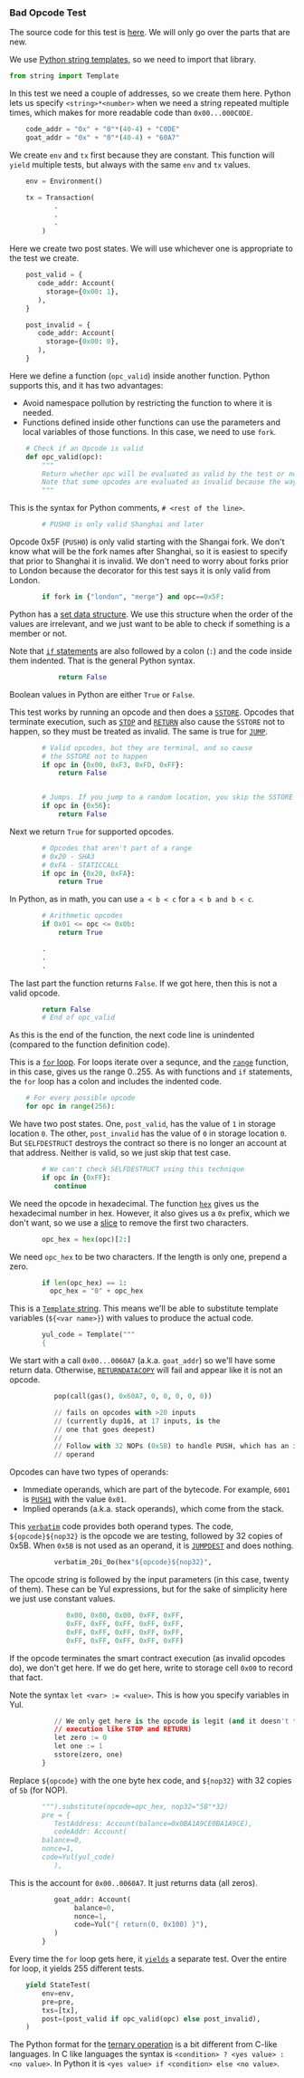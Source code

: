 ### Bad Opcode Test

The source code for this test is [here](https://github.com/ethereum/execution-spec-tests/tree/main/fillers/vm/test_opcode_tests.py).
We will only go over the parts that are new.

We use [Python string templates](https://docs.python.org/3/library/string.html#template-strings), so we need to import that library.

```python
from string import Template
```

In this test we need a couple of addresses, so we create them here.
Python lets us specify `<string>*<number>` when we need a string repeated multiple times, which makes for more readable code than `0x00...000C0DE`.

```python
    code_addr = "0x" + "0"*(40-4) + "C0DE"
    goat_addr = "0x" + "0"*(40-4) + "60A7"
```

We create `env` and `tx` first because they are constant.
This function will `yield` multiple tests, but always with the same `env` and `tx` values.

```python
    env = Environment()

    tx = Transaction(
           .
           .
           .
        )
```

Here we create two post states.
We will use whichever one is appropriate to the test we create.

```python
    post_valid = {
       code_addr: Account(
         storage={0x00: 1},
       ),
    }

    post_invalid = {
       code_addr: Account(
         storage={0x00: 0},
       ),
    }
```

Here we define a function (`opc_valid`) inside another function.
Python supports this, and it has two advantages:

- Avoid namespace pollution by restricting the function to where it is needed.
- Functions defined inside other functions can use the parameters and local variables of those functions.
  In this case, we need to use `fork`.

```python
    # Check if an Opcode is valid
    def opc_valid(opc):
        """
        Return whether opc will be evaluated as valid by the test or not.
        Note that some opcodes are evaluated as invalid because the way they act
        """
```

This is the syntax for Python comments, `# <rest of the line>`. 

```python
        # PUSH0 is only valid Shanghai and later
```

Opcode 0x5F (`PUSH0`) is only valid starting with the Shangai fork.
We don't know what will be the fork names after Shanghai, so it is easiest to specify that prior to Shanghai it is invalid.
We don't need to worry about forks prior to London because the decorator for this test says it is only valid from London.

```python
        if fork in {"london", "merge"} and opc==0x5F:
```

Python has a [set data structure](https://docs.python.org/3/tutorial/datastructures.html#sets).
We use this structure when the order of the values are irrelevant, and we just want to be able to check if something is a member or not.

Note that [`if` statements](https://docs.python.org/3/tutorial/controlflow.html#if-statements) are also followed by a colon (`:`) and the code inside them indented.
That is the general Python syntax.

```python
            return False
```

Boolean values in Python are either `True` or `False`.


This test works by running an opcode and then does a [`SSTORE`](https://www.evm.codes/#55?fork=merge).
Opcodes that terminate execution, such as [`STOP`](https://www.evm.codes/#00?fork=merge) and [`RETURN`](https://www.evm.codes/#f3?fork=merge) also cause the `SSTORE` not to happen, so they must be treated as invalid.
The same is true for [`JUMP`](https://www.evm.codes/#56?fork=merge).

```python
        # Valid opcodes, but they are terminal, and so cause
        # the SSTORE not to happen
        if opc in {0x00, 0xF3, 0xFD, 0xFF}:
            return False


        # Jumps. If you jump to a random location, you skip the SSTORE
        if opc in {0x56}:
            return False
```

Next we return `True` for supported opcodes.

```python
        # Opcodes that aren't part of a range
        # 0x20 - SHA3
        # 0xFA - STATICCALL
        if opc in {0x20, 0xFA}:
            return True

```

In Python, as in math, you can use `a < b < c` for `a < b and b < c`.


```python
        # Arithmetic opcodes
        if 0x01 <= opc <= 0x0b:
            return True

        .
        .
        .
```

The last part the function returns `False`.
If we got here, then this is not a valid opcode.

```python
        return False
        # End of opc_valid
```

As this is the end of the function, the next code line is unindented (compared to the function definition code).

This is a [`for` loop](https://docs.python.org/3/tutorial/controlflow.html#for-statements).
For loops iterate over a sequnce, and the [`range`](https://docs.python.org/3/tutorial/controlflow.html#the-range-function) function, in this case, gives us the range 0..255.
As with functions and `if` statements, the `for` loop has a colon and includes the indented code.

```python
    # For every possible opcode
    for opc in range(256):
```

We have two post states. 
One, `post_valid`, has the value of `1` in storage location `0`.
The other, `post_invalid` has the value of `0` in storage location `0`.
But `SELFDESTRUCT` destroys the contract so there is no longer an account at that address. 
Neither is valid, so we just skip that test case.

```python
        # We can't check SELFDESTRUCT using this technique
        if opc in {0xFF}:
           continue
```

We need the opcode in hexadecimal. 
The function [`hex`](https://docs.python.org/3/library/functions.html#hex) gives us the hexadecimal number in hex.
However, it also gives us a `0x` prefix, which we don't want, so we use a [slice](https://www.w3schools.com/python/gloss_python_string_slice.asp) to remove the first two characters.

```python
        opc_hex = hex(opc)[2:]
```

We need `opc_hex` to be two characters.
If the length is only one, prepend a zero.

```python
        if len(opc_hex) == 1:
          opc_hex = "0" + opc_hex
```

This is a [`Template` string](https://docs.python.org/3/library/string.html#template-strings).
This means we'll be able to substitute template variables (`${<var name>}`) with values to produce the actual code.

```python
        yul_code = Template("""
        {
```

We start with a call `0x00...0060A7` (a.k.a. `goat_addr`) so we'll have some return data.
Otherwise, [`RETURNDATACOPY`](https://www.evm.codes/#3e?fork=merge) will fail and appear like it is not an opcode.

```python
           pop(call(gas(), 0x60A7, 0, 0, 0, 0, 0))

           // fails on opcodes with >20 inputs
           // (currently dup16, at 17 inputs, is the
           // one that goes deepest)
           //
           // Follow with 32 NOPs (0x5B) to handle PUSH, which has an immediate
           // operand
```

Opcodes can have two types of operands:

- Immediate operands, which are part of the bytecode.
  For example, `6001` is [`PUSH1`](https://www.evm.codes/#60?fork=merge) with the value `0x01`.
- Implied operands (a.k.a. stack operands), which come from the stack.

This [`verbatim`](https://docs.soliditylang.org/en/v0.8.17/yul.html#verbatim) code provides both operand types.
The code, `${opcode}${nop32}` is the opcode we are testing, followed by 32 copies of 0x5B.
When `0x5B` is not used as an operand, it is [`JUMPDEST`](https://www.evm.codes/#5b?fork=merge) and does nothing.

```python
           verbatim_20i_0o(hex"${opcode}${nop32}",
```

The opcode string is followed by the input parameters (in this case, twenty of them).
These can be Yul expressions, but for the sake of simplicity here we just use constant values.

```python
              0x00, 0x00, 0x00, 0xFF, 0xFF,
              0xFF, 0xFF, 0xFF, 0xFF, 0xFF,
              0xFF, 0xFF, 0xFF, 0xFF, 0xFF,
              0xFF, 0xFF, 0xFF, 0xFF, 0xFF)
```

If the opcode terminates the smart contract execution (as invalid opcodes do), we don't get here.
If we do get here, write to storage cell `0x00` to record that fact.

Note the syntax `let <var> := <value>`. This is how you specify variables in Yul.

```python
           // We only get here is the opcode is legit (and it doesn't terminate
           // execution like STOP and RETURN)
           let zero := 0
           let one := 1
           sstore(zero, one)
        }
```

Replace `${opcode}` with the one byte hex code, and `${nop32}` with 32 copies of `5b` (for NOP).


```python
        """).substitute(opcode=opc_hex, nop32="5B"*32)
        pre = {
           TestAddress: Account(balance=0x0BA1A9CE0BA1A9CE),
           codeAddr: Account(
		balance=0,
		nonce=1,
		code=Yul(yul_code)
           ),
```

This is the account for `0x00..0060A7`. 
It just returns data (all zeros).

```python
           goat_addr: Account(
                balance=0,
                nonce=1,
                code=Yul("{ return(0, 0x100) }"),
           )
        }
```

Every time the `for` loop gets here, it [`yields`](https://docs.python.org/3/reference/expressions.html#yieldexpr) a separate test. 
Over the entire for loop, it yields 255 different tests.

```python
    yield StateTest(
        env=env, 
        pre=pre, 
        txs=[tx],
        post=(post_valid if opc_valid(opc) else post_invalid),
    )
```

The Python format for the [ternary operation](https://en.wikipedia.org/wiki/Ternary_conditional_operator) is a bit different from C-like languages.
In C like languages the syntax is `<condition> ? <yes value> : <no value>`.
In Python it is `<yes value> if <condition> else <no value>`.
